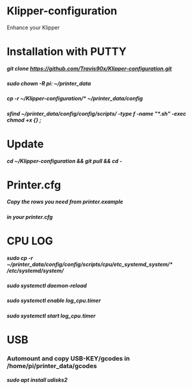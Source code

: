 # Klipper-configuration
Enhance your Klipper

# Installation with PUTTY

##### git clone https://github.com/Travis90x/Klipper-configuration.git
##### sudo chown -R pi: ~/printer_data
##### cp -r ~/Klipper-configuration/* ~/printer_data/config
##### sfind ~/printer_data/config/config/scripts/ -type f -name "*.sh" -exec chmod +x {} \;

# Update 
##### cd ~/Klipper-configuration && git pull && cd -

# Printer.cfg
##### Copy the rows you need from printer.example
##### in your printer.cfg

# CPU LOG
##### sudo cp -r ~/printer_data/config/config/scripts/cpu/etc_systemd_system/* /etc/systemd/system/
##### sudo systemctl daemon-reload 
##### sudo systemctl enable log_cpu.timer
##### sudo systemctl start log_cpu.timer


#  USB
### Automount and copy USB-KEY/gcodes in /home/pi/printer_data/gcodes

##### sudo apt install udisks2
